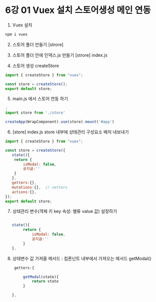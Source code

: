 # 6강 01 Vuex 설치 스토어생성 메인 연동
1. Vuex 설치
```BASH
npm i vuex

```

2. 스토어 폴더 만들기
[strore]

3. 스토어 폴더 안에 인덱스.js 만들기
[strore] 
    index.js

4. 스토어 생성 createStore
```js
import { createStore } from "vuex";

const store = createStore();
export default store;
```

5. main.js 에서 스토어 연동 하기
```js
:
import store from './store'

createApp(WrapComponent).use(store).mount('#app')

```

6. [store] index.js  store 내부에 상태관리 구성요소 배치 내보내기
```js
import { createStore } from "vuex";

const store = createStore({
   state(){
    return {
        isModal: false,
        공지글:''
    }
   },
   getters:{},
   mutations:{},  // setters
   actions:{},
});
export default store;
```

7. 상태관리 변수(객체 키 key 속성: 밸류 value 값) 설정하기

```js 

   state(){
        return {
            isModal: false,
            공지글:''
        }
   },

   ```

8. 상태변수 값 가져올 메서드 : 컴폰넌트 내부에서 가져오는 메서드 getModal()
``` js
    getters:{

        getModal(state){
            return state
        }

   },
```



